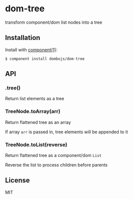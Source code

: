 
# dom-tree

  transform component/dom list nodes into a tree

## Installation

  Install with [component(1)](http://component.io):

    $ component install dombojs/dom-tree

## API

### .tree()

  Return list elements as a tree

### TreeNode.toArray(arr)

  Return flattened tree as an array

  If array `arr` is passed in, tree elements will be appended to it

### TreeNode.toList(reverse)

  Return flattened tree as a component/dom `List`

  Reverse the list to process children before parents

## License

  MIT
